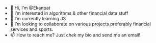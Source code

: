 - 👋 Hi, I’m @Ekanpat
- 👀 I’m interested in algorithms & other financial data stuff
- 🌱 I’m currently learning JS
- 💞️ I’m looking to collaborate on various projects preferably financial services and sports.
- 📫 How to reach me? Just chek my bio and send me an email!

<!---
Ekanpat/Ekanpat is a ✨ special ✨ repository because its `README.md` (this file) appears on your GitHub profile.
You can click the Preview link to take a look at your changes.
--->

